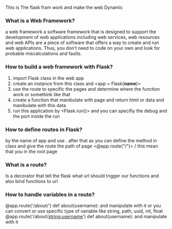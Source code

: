 This is The flask fram work and make the web Dynamic


### What is a Web Framework?
a web framework a software framework that is designed to support the development of web applications including web services, web resources and web APIs are a piece of software that offers a way to create and run web applications. Thus, you don’t need to code on your own and look for probable miscalculations and faults.

### How to build a web framework with Flask?
1. import Flask class in the web app
2. create an instance from this class and
<app = Flask(__name__)>
3. use the route to specific the pages and determine where the function work or somethink like that
4. create a function that manibulate with page and return html or data and manibulate with this data 
5. run this application by <Flask.run()>
and you can specifiy the debug and the port inside the run

### How to define routes in Flask?
by the name of app and use . after that as you can define the method in class 
and give the route the path of page
<@app.route("/")>
/ this mean that you in the root page

### What is a route?
Is a decorator that tell the flask what url should trigger our functions
and also bind functions to url

### How to handle variables in a route?
@app.route('/about/<username>')
def about(username):
	and manipulate with it
or you can convert or use specific type of variable
like string, path, uuid, int, float
@app.route('/about/<string:username>')
def about(username):
        and manipulate with it


